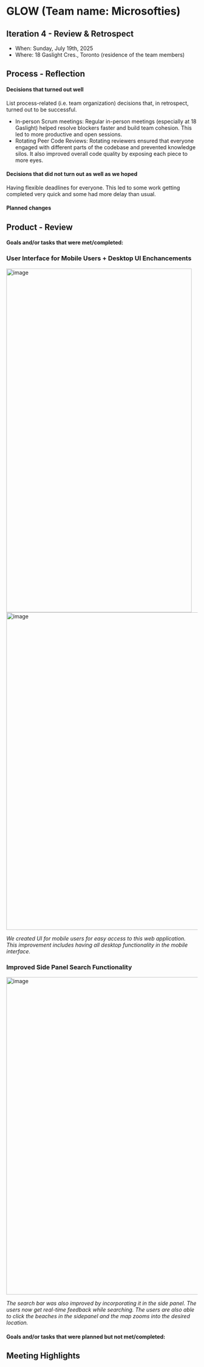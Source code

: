 # GLOW (Team name: Microsofties)

## Iteration 4 - Review & Retrospect

 * When: Sunday, July 19th, 2025
 * Where: 18 Gaslight Cres., Toronto (residence of the team members)

## Process - Reflection

#### Decisions that turned out well
List process-related (i.e. team organization) decisions that, in retrospect, turned out to be successful.

- In-person Scrum meetings: Regular in-person meetings (especially at 18 Gaslight) helped resolve blockers faster and build team cohesion. This led to more productive and open sessions.
- Rotating Peer Code Reviews: Rotating reviewers ensured that everyone engaged with different parts of the codebase and prevented knowledge silos. It also improved overall code quality by exposing each piece to more eyes.


#### Decisions that did not turn out as well as we hoped
Having flexible deadlines for everyone. This led to some work getting completed very quick and some had more delay than usual.


#### Planned changes


## Product - Review

#### Goals and/or tasks that were met/completed:
### User Interface for Mobile Users + Desktop UI Enchancements
<img width="488" height="903" alt="image" src="https://github.com/user-attachments/assets/4f042f69-0d4c-4a77-9ac4-21a4bacff6b1" />
<img width="1450" height="834" alt="image" src="https://github.com/user-attachments/assets/2f3dfd0e-b594-4591-8ca2-b33cb4e3939c" />

*We created UI for mobile users for easy access to this web application. This improvement includes having all desktop functionality in the mobile interface.*


### Improved Side Panel Search Functionality
<img width="944" height="834" alt="image" src="https://github.com/user-attachments/assets/bc564a44-ed06-4f31-bdbe-86f999585258" />

*The search bar was also improved by incorporating it in the side panel. The users now get real-time feedback while searching. The users are also able to click the beaches in the sidepanel and the map zooms into the desired location.*


#### Goals and/or tasks that were planned but not met/completed:



## Meeting Highlights

